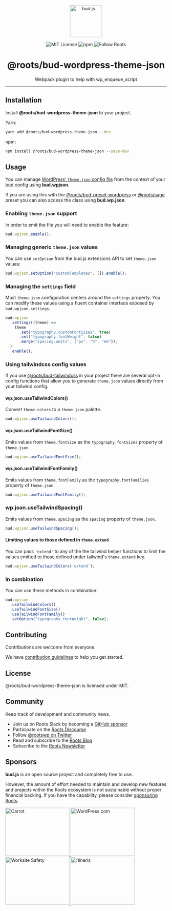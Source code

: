 <p align="center"><img src="https://cdn.roots.io/app/uploads/logo-bud.svg" height="100" alt="bud.js" /></p>

<p align="center">
  <img alt="MIT License" src="https://img.shields.io/github/license/roots/bud?color=%23525ddc&style=flat-square" />
  <img alt="npm" src="https://img.shields.io/npm/v/@roots/bud.svg?color=%23525ddc&style=flat-square" />
  <img alt="Follow Roots" src="https://img.shields.io/twitter/follow/rootswp.svg?color=%23525ddc&style=flat-square" />
</p>

<h1 align="center"><strong>@roots/bud-wordpress-theme-json</strong></h1>

<p align="center">
  Webpack plugin to help with wp_enqueue_script
</p>

---

## Installation

Install **@roots/bud-wordpress-theme-json** to your project.

Yarn:

```sh
yarn add @roots/bud-wordpress-theme-json --dev
```

npm:

```sh
npm install @roots/bud-wordpress-theme-json --save-dev
```

## Usage

You can manage [WordPress' `theme.json` config file](https://developer.wordpress.org/block-editor/how-to-guides/themes/theme-json/) from the context of your bud config using **bud.wpjson**.

If you are using this with the [@roots/bud-preset-wordpress](https://bud.js.org/extensions/bud-preset-wordpress) or [@roots/sage](https://bud.js.org/extensions/sage) preset you can also access the class using **bud.wp.json**.

### Enabling `theme.json` support

In order to emit the file you will need to enable the feature:

```ts title=bud.config.ts
bud.wpjson.enable();
```

### Managing generic `theme.json` values

You can use `setOption` from the bud.js extensions API to set `theme.json` values:

```ts title=bud.config.ts
bud.wpjson.setOption("customTemplates", []).enable();
```

### Managing the `settings` field

Most `theme.json` configuration centers around the `settings` property. You can modify these values using a fluent
container interface exposed by `bud.wpjson.settings`.

```ts title=bud.config.ts
bud.wpjson
  .settings((theme) =>
    theme
      .set("typography.customFontSizes", true)
      .set("typography.fontWeight", false)
      .merge("spacing.units", ["px", "%", "em"]),
  )
  .enable();
```

### Using tailwindcss config values

If you use [@roots/bud-tailwindcss](https://bud.js.org/extensions/bud-tailwindcss) in your project there are several
opt-in config functions that allow you to generate `theme.json` values directly from your tailwind config.

#### wp.json.useTailwindColors()

Convert `theme.colors` to a `theme.json` palette.

```ts title=bud.config.ts
bud.wpjson.useTailwindColors();
```

#### wp.json.useTailwindFontSize()

Emits values from `theme.fontSize` as the `typography.fontSizes` property of `theme.json`.

```ts title=bud.config.ts
bud.wpjson.useTailwindFontSize();
```

#### wp.json.useTailwindFontFamily()

Emits values from `theme.fontFamily` as the `typography.fontFamilies` property of `theme.json`.

```ts title=bud.config.ts
bud.wpjson.useTailwindFontFamily();
```

### wp.json.useTailwindSpacing()

Emits values from `theme.spacing` as the `spacing` property of `theme.json`.

```ts title=bud.config.ts
bud.wpjson.useTailwindSpacing();
```

#### Limiting values to those defined in `theme.extend`

You can pass `'extend'` to any of the the tailwind helper functions to limit the values emitted to those defined under tailwind's `theme.extend` key.

```ts title=bud.config.ts
bud.wpjson.useTailwindColors(`extend`);
```

### In combination

You can use these methods in combination:

```ts title=bud.config.ts
bud.wpjson
  .useTailwindColors()
  .useTailwindFontSize()
  .useTailwindFontFamily()
  .setOption("typography.fontWeight", false);
```

## Contributing

Contributions are welcome from everyone.

We have [contribution guidelines](https://github.com/roots/guidelines/blob/master/CONTRIBUTING.md) to help you get started.

## License

@roots/bud-wordpress-theme-json is licensed under MIT.

## Community

Keep track of development and community news.

- Join us on Roots Slack by becoming a [GitHub
  sponsor](https://github.com/sponsors/roots)
- Participate on the [Roots Discourse](https://discourse.roots.io/)
- Follow [@rootswp on Twitter](https://twitter.com/rootswp)
- Read and subscribe to the [Roots Blog](https://roots.io/blog/)
- Subscribe to the [Roots Newsletter](https://roots.io/subscribe/)

## Sponsors

**bud.js** is an open source project and completely free to use.

However, the amount of effort needed to maintain and develop new features and projects within the Roots ecosystem is not sustainable without proper financial backing. If you have the capability, please consider [sponsoring Roots](https://github.com/sponsors/roots).

<a href="https://carrot.com/">
<img src="https://cdn.roots.io/app/uploads/carrot.svg" alt="Carrot" width="200" height="150"/>
</a>
<a href="https://wordpress.com/">
<img src="https://cdn.roots.io/app/uploads/wordpress.svg" alt="WordPress.com" width="200" height="150"/>
</a>
<a href="https://worksitesafety.ca/careers/">
<img src="https://cdn.roots.io/app/uploads/worksite-safety.svg" alt="Worksite Safety" width="200" height="150"/>
</a>
<a href="https://www.itineris.co.uk/">
<img src="https://cdn.roots.io/app/uploads/itineris.svg" alt="Itineris" width="200" height="150"/>
</a>
